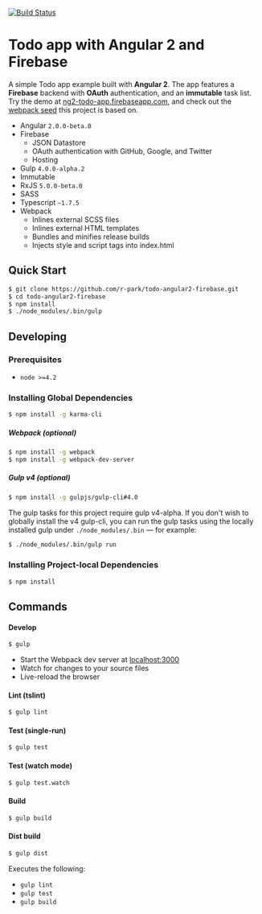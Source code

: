 [![Build Status](https://travis-ci.org/r-park/todo-angular2-firebase.svg?branch=master)](https://travis-ci.org/r-park/todo-angular2-firebase)


# Todo app with Angular 2 and Firebase
A simple Todo app example built with **Angular 2**. The app features a **Firebase** backend with **OAuth** authentication, and an **immutable** task list. Try the demo at <a href="https://ng2-todo-app.firebaseapp.com" target="_blank">ng2-todo-app.firebaseapp.com</a>, and check out the <a href="https://github.com/r-park/angular2-webpack-seed" target="_blank">webpack seed</a> this project is based on.

- Angular `2.0.0-beta.0`
- Firebase
  - JSON Datastore
  - OAuth authentication with GitHub, Google, and Twitter
  - Hosting
- Gulp `4.0.0-alpha.2`
- Immutable
- RxJS `5.0.0-beta.0`
- SASS
- Typescript `~1.7.5`
- Webpack
  - Inlines external SCSS files
  - Inlines external HTML templates
  - Bundles and minifies release builds
  - Injects style and script tags into index.html


## Quick Start
```bash
$ git clone https://github.com/r-park/todo-angular2-firebase.git
$ cd todo-angular2-firebase
$ npm install
$ ./node_modules/.bin/gulp
```


## Developing
### Prerequisites
- `node >=4.2`

### Installing Global Dependencies
```bash
$ npm install -g karma-cli
```

##### Webpack (optional)
```bash
$ npm install -g webpack
$ npm install -g webpack-dev-server
```

##### Gulp v4 (optional)
```bash
$ npm install -g gulpjs/gulp-cli#4.0
```
The gulp tasks for this project require gulp v4-alpha. If you don't wish to globally install the v4 gulp-cli, you can run the gulp tasks using the locally installed gulp under `./node_modules/.bin` — for example:
```bash
$ ./node_modules/.bin/gulp run
```


### Installing Project-local Dependencies
```bash
$ npm install
```


## Commands
#### Develop
```bash
$ gulp
```
- Start the Webpack dev server at <a href="http://localhost:3000" target="_blank">localhost:3000</a>
- Watch for changes to your source files
- Live-reload the browser

#### Lint (tslint)
```bash
$ gulp lint
```

#### Test (single-run)
```bash
$ gulp test
```

#### Test (watch mode)
```bash
$ gulp test.watch
```

#### Build
```bash
$ gulp build
```

#### Dist build
```bash
$ gulp dist
```
Executes the following:
- `gulp lint`
- `gulp test`
- `gulp build`
